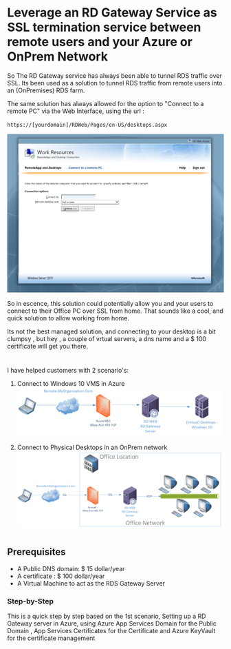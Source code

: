 # Leverage an RD Gateway Service as SSL termination service between remote users and your Azure or OnPrem Network

So The RD Gateway service has always been able to tunnel RDS traffic over SSL. Its been used as a solution to tunnel RDS traffic from remote users into an (OnPremises) RDS farm.

The same solution has always allowed for the option to "Connect to a remote PC" via the Web Interface, using the url :

`https://[yourdomain]/RDWeb/Pages/en-US/desktops.aspx` 

![Screenshot](https://raw.githubusercontent.com/verboompj/Networking/master/Pictures/53.PNG)

So in escence, this solution could potentially allow you and your users to connect to their Office PC over SSL from home.
That sounds like a cool, and quick solution to allow working from home.

Its not the best managed solution, and connecting to your desktop is a bit clumpsy , but hey , a couple of vrtual servers, a dns name and a $ 100 certificate will get you there.

# 

I have helped customers with 2 scenario's: 

1. Connect to Windows 10 VMS in Azure 
![Screenshot](https://raw.githubusercontent.com/verboompj/Networking/master/Pictures/50.png)

2. Connect to Physical Desktops in an OnPrem network
![Screenshot](https://raw.githubusercontent.com/verboompj/Networking/master/Pictures/51.png)

# 

## Prerequisites

* A Public DNS domain:  $ 15 dollar/year 
* A certificate : $ 100 dollar/year
* A Virtual Machine to act as the RDS Gateway Server

### Step-by-Step

This is a quick step by step based on the 1st scenario, Setting up a RD Gateway server in Azure, using Azure App Services Domain for the Public Domain , App Services Certificates for the Certificate and Azure KeyVault for the certificate management





